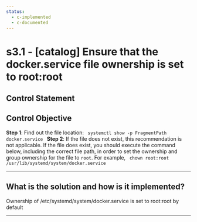 ```yaml
---
status:
  - c-implemented
  - c-documented
---
```


# s3.1 - \[catalog\] Ensure that the docker.service file ownership is set to root:root

## Control Statement

## Control Objective

**Step 1**: Find out the file location:  ```  systemctl show -p FragmentPath docker.service  ```    **Step 2**: If the file does not exist, this recommendation is not applicable. If the file does exist, you should execute the command below, including the correct file path, in order to set the ownership and group ownership for the file to `root`.    For example,  ```  chown root:root /usr/lib/systemd/system/docker.service  ```

______________________________________________________________________

## What is the solution and how is it implemented?

Ownership of /etc/systemd/system/docker.service is set to root:root by default

______________________________________________________________________

